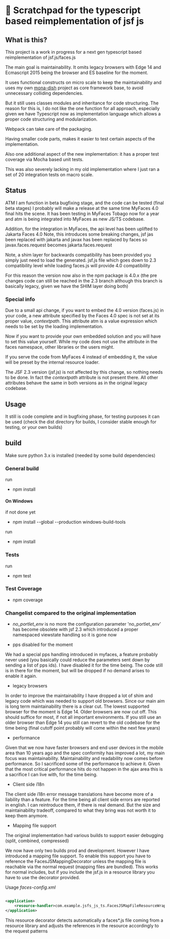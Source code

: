 # 🚀 Scratchpad for the typescript based reimplementation of jsf js

## What is this?

This project is a work in progress for a next gen typescript based 
reimplementation of jsf.js/faces.js

The main goal is maintainability. It omits legacy browsers
with Edge 14 and Ecmascript 2015 being the browser and ES baseline for the moment.

It uses functional constructs on micro scale
to keep the maintainability and uses 
my own [mona-dish](https://github.com/werpu/mona-dish/) project as core framework base, to avoid
unnecessary colliding dependencies.

But it still uses classes modules and inheritance
for code structuring.
The reason for this is, I do not like the one function for all
approach, especially given we have Typescript now as implementation language
which allows a proper code structuring and modularization.

Webpack can take care of the packaging.

Having smaller code parts, makes it easier to test certain
aspects of the implementation.

Also one additional aspect of the new implementation: it has a proper
test coverage via Mocha based unit tests.

This was also severely lacking in my old implementation
where I just ran a set of 20 integration tests on macro scale.

## Status

ATM I am function in beta bugfixing stage, and the code
can be tested (final beta stages)
I probably will make a release at the same time MyFaces 4.0 
final hits the scene.
It has been testing in MyFaces Tobago now for a year
and atm is being integrated into MyFaces as new
JS/TS codebase.

Addition, for the integration in MyFaces, the api level has been
uplifted to Jakarta Faces 4.0
Note, this introduces some breaking changes, jsf jas been replaced with jakarta
and javax has been replaced by faces
so javax.faces.request becomes jakarta.faces.request

Note, a shim layer for backwards compatibility has been provided
you simply just need to load the generated. jsf.js file which goes down to 2.3 compatibility level
while loading faces.js will provide 4.0 compatibility

For this reason the version now also in the npm package is 4.0.x
(the pre changes code can still be reached in the 2.3 branch although
this branch is basically legacy, given we have the SHIM layer doing both)

### Special info    
Due to a small api change, if you want to embed the 4.0 version (faces.js)
in your code, a new attribute specified by the Faces 4.0 spec is not set
at its proper value, *contextpath*. This attribute atm is a value expression
which needs to be set by the loading implementation.

Now if you want to provide your own embedded solution and you will have
to set this value yourself. While my code does not use the attribute in the faces
namespace, other libraries or the users might.

If you serve the code from MyFaces 4 instead of embedding it, the value will be preset
by the internal resource loader.

The JSF 2.3 version (jsf.js) is not affected by this change, so nothing needs to be done.
In fact the *contextpath* attribute is not present there.
All other attributes behave the same in both versions as in the original legacy codebase.



## Usage

It still is code complete and in bugfixing phase, for testing purposes
it can be used (check the dist directory for builds, I consider
stable enough for testing, or your own builds)


## build

Make sure python 3.x is installed (needed by some build dependencies)


### General build 

run 

* npm install

#### On Windows

if not done yet

* npm install --global --production windows-build-tools

run
 
* npm install


### Tests

run

* npm test

### Test Coverage

* npm coverage



### Changelist compared to the original implementation

* *no_portlet_env* is no more
the configuration parameter 'no_portlet_env' has become obsolete with 
jsf 2.3 which introduced a proper namespaced viewstate handling
so it is gone now

* pps disabled for the moment

We had a special pps handling introduced in myfaces, a feature
probably never used (you basically could reduce the parameters
sent down by sending a list of pps ids). I have disabled it for the time being.
The code still is in there for the moment, but will be dropped
if no demand arises to enable it again.

* legacy browsers

In order to improve the maintainability I have dropped a lot
of shim and legacy code which was needed to support old browsers.
Since our main aim is long term maintainability there is a clear cut.
The lowest supported browser for the moment is Edge 14.
Older browsers are now cut off. This should suffice for most, if 
not all important environments. If you still use an older browser than 
Edge 14 you still can revert to the old codebase for the time being
(final cutoff point probably will come within the next few years)


* performance

Given that we now have faster browsers and end user devices in the mobile
area than 10 years ago and the spec conformity has improved a lot, my main focus was maintainability.
Maintainability and readability now comes before performance. So I sacrificed some
of the performance to achieve it.
Given that the most critical performance hits do not happen in the ajax area
this is a sacrifice I can live with, for the time being.

* Client side i18n

The client side i18n error message translations have become more
of a liability than a feature.
For the time being all client side errors are reported in english.
I can reintroduce them, if there is real demand.
But the size and maintainability tradeoff, compared to what they
bring was not worth it to keep them anymore.
 

* Mapping file support

The original implementation had various builds to support easier debugging (split, combined, compressed)

We now have only two builds prod and development.
However I have introduced a mapping file support.
To enable this support you have to reference the FacesJSMappingDecorator unless the mapping file
is reachable via the normal request (mapping files are bundled).
This works for normal includes, but if you include the jsf.js in a resource library you have to use
the decorator provided.

Usage *faces-config.xml*
```xml

<application>
    <resource-handler>com.example.jsfs_js_ts.FacesJSMapFileResourceWrapper</resource-handler>
</application>
```

This resource decorator detects automatically a faces*.js file coming from a resource library
and adjusts the references in the resource accordingly to the request patterns


